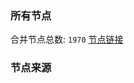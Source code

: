 ### 所有节点
合并节点总数: `1970`
[节点链接](https://raw.githubusercontent.com/rzhy1/11/master/sub/sub_merge_base64.txt)

### 节点来源